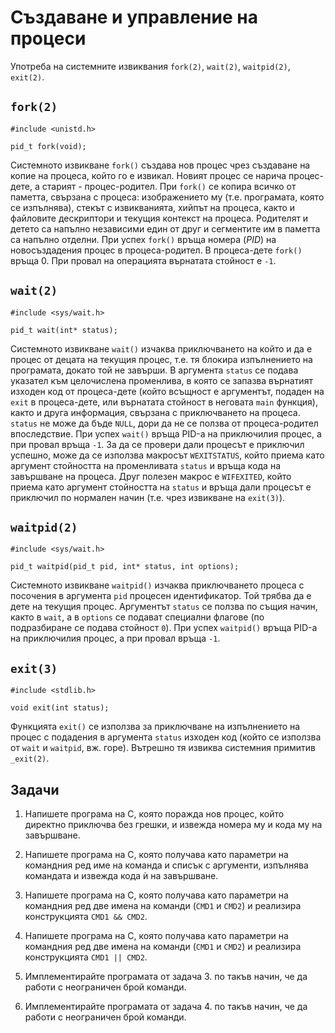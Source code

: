 # Създаване и управление на процеси

Употреба на системните извиквания `fork(2)`, `wait(2)`, `waitpid(2)`, `exit(2)`.

## `fork(2)`

    #include <unistd.h>

    pid_t fork(void);

Системното извикване `fork()` създава нов процес чрез създаване на копие на процеса, който го е извикал.  Новият процес се нарича процес-дете, а старият - процес-родител.
При `fork()` се копира всичко от паметта, свързана с процеса: изображението му (т.е. програмата, която се изпълнява), стекът с извикванията, хийпът на процеса, както и файловите дескриптори и текущия контекст на процеса.  Родителят и детето са напълно независими един от друг и сегментите им в паметта са напълно отделни.
При успех `fork()` връща номера (*PID*) на новосъздадения процес в процеса-родител.  В процеса-дете `fork()` връща 0.  При провал на операцията върнатата стойност е `-1`.

## `wait(2)`

    #include <sys/wait.h>

    pid_t wait(int* status);

Системното извикване `wait()` изчаква приключването на който и да е процес от децата на текущия процес, т.е. тя блокира изпълнението на програмата, докато той не завърши.  В аргумента `status` се подава указател към целочислена променлива, в която се запазва върнатият изходен код от процеса-дете (който всъщност е аргументът, подаден на `exit` в процеса-дете, или върнатата стойност в неговата `main` функция), както и друга информация, свързана с приключването на процеса.  `status` не може да бъде `NULL`, дори да не се ползва от процеса-родител впоследствие.
При успех `wait()` връща PID-а на приключилия процес, а при провал връща `-1`.
За да се провери дали процесът е приключил успешно, може да се използва макросът `WEXITSTATUS`, който приема като аргумент стойността на променливата `status` и връща кода на завършване на процеса.  Друг полезен макрос е `WIFEXITED`, който приема като аргумент стойността на `status` и връща дали процесът е приключил по нормален начин (т.е. чрез извикване на `exit(3)`).

## `waitpid(2)`

    #include <sys/wait.h>

    pid_t waitpid(pid_t pid, int* status, int options);

Системното извикване `waitpid()` изчаква приключването процеса с посочения в аргумента `pid` процесен идентификатор.  Той трябва да е дете на текущия процес.  Аргументът `status` се ползва по същия начин, както в `wait`, а в `options` се подават специални флагове (по подразбиране се подава стойност `0`).
При успех `waitpid()` връща PID-а на приключилия процес, а при провал връща `-1`.

## `exit(3)`

    #include <stdlib.h>

    void exit(int status);

Функцията `exit()` се използва за приключване на изпълнението на процес с подадения в аргумента `status` изходен код (който се използва от `wait` и `waitpid`, вж. горе).  Вътрешно тя извиква системния примитив `_exit(2)`.

## Задачи

1. Напишете програма на C, която поражда нов процес, който директно приключва без грешки, и извежда номера му и кода му на завършване.

2. Напишете програма на C, която получава като параметри на командния ред име на команда и списък с аргументи, изпълнява командата и извежда кода ѝ на завършване.

3. Напишете програма на C, която получава като параметри на командния ред две имена на команди (`CMD1` и `CMD2`) и реализира конструкцията `CMD1 && CMD2`.

4. Напишете програма на C, която получава като параметри на командния ред две имена на команди (`CMD1` и `CMD2`) и реализира конструкцията `CMD1 || CMD2`.

5. Имплементирайте програмата от задача 3. по такъв начин, че да работи с неограничен брой команди.

6. Имплементирайте програмата от задача 4. по такъв начин, че да работи с неограничен брой команди.
